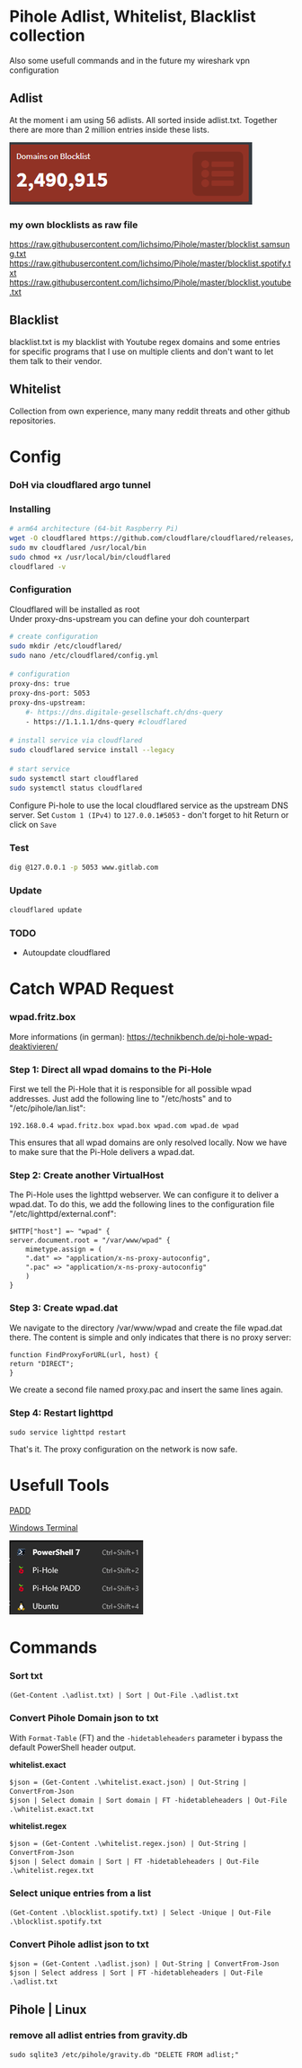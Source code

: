 # Pihole Adlist, Whitelist, Blacklist collection
Also some usefull commands and in the future my wireshark vpn configuration

## Adlist
At the moment i am using 56 adlists. All sorted inside adlist.txt.
Together there are more than 2 million entries inside these lists.

![DomainsOnBlocklist](https://raw.githubusercontent.com/lichsimo/Pihole/master/Image/Domains.png)

### my own blocklists as raw file

https://raw.githubusercontent.com/lichsimo/Pihole/master/blocklist.samsung.txt
https://raw.githubusercontent.com/lichsimo/Pihole/master/blocklist.spotify.txt
https://raw.githubusercontent.com/lichsimo/Pihole/master/blocklist.youtube.txt

## Blacklist
blacklist.txt is my blacklist with Youtube regex domains and some entries for specific programs that I use on multiple clients and don't want to let them talk to their vendor.

## Whitelist
Collection from own experience, many many reddit threats and other github repositories.

# Config
### DoH via cloudflared argo tunnel

### Installing
``` bash
# arm64 architecture (64-bit Raspberry Pi)
wget -O cloudflared https://github.com/cloudflare/cloudflared/releases/latest/download/cloudflared-linux-arm64
sudo mv cloudflared /usr/local/bin
sudo chmod +x /usr/local/bin/cloudflared
cloudflared -v
```

### Configuration 
Cloudflared will be installed as root<br>
Under proxy-dns-upstream you can define your doh counterpart
``` bash
# create configuration
sudo mkdir /etc/cloudflared/
sudo nano /etc/cloudflared/config.yml

# configuration 
proxy-dns: true
proxy-dns-port: 5053
proxy-dns-upstream:
    #- https://dns.digitale-gesellschaft.ch/dns-query
    - https://1.1.1.1/dns-query #cloudflared

# install service via cloudflared 
sudo cloudflared service install --legacy

# start service
sudo systemctl start cloudflared
sudo systemctl status cloudflared
```
Configure Pi-hole to use the local cloudflared service as the upstream DNS server. Set `Custom 1 (IPv4)` to `127.0.0.1#5053` - don't forget to hit Return or click on `Save`

### Test
``` bash
dig @127.0.0.1 -p 5053 www.gitlab.com
```

### Update
``` bash
cloudflared update
```

### TODO
- Autoupdate cloudflared

# Catch  WPAD Request
### wpad.fritz.box
More informations (in german): https://technikbench.de/pi-hole-wpad-deaktivieren/
### Step 1: Direct all wpad domains to the Pi-Hole

First we tell the Pi-Hole that it is responsible for all possible wpad addresses. Just add the following line to "/etc/hosts" and to "/etc/pihole/lan.list":
``` 
192.168.0.4 wpad.fritz.box wpad.box wpad.com wpad.de wpad
```
This ensures that all wpad domains are only resolved locally. Now we have to make sure that the Pi-Hole delivers a wpad.dat.

### Step 2: Create another VirtualHost
The Pi-Hole uses the lighttpd webserver. We can configure it to deliver a wpad.dat. To do this, we add the following lines to the configuration file "/etc/lighttpd/external.conf":
```
$HTTP["host"] =~ "wpad" {
server.document.root = "/var/www/wpad" {
    mimetype.assign = (
    ".dat" => "application/x-ns-proxy-autoconfig",
    ".pac" => "application/x-ns-proxy-autoconfig"
    )
}
```
### Step 3: Create wpad.dat
We navigate to the directory /var/www/wpad and create the file wpad.dat there. The content is simple and only indicates that there is no proxy server:
```
function FindProxyForURL(url, host) {
return "DIRECT";
}
```
We create a second file named proxy.pac and insert the same lines again.

### Step 4: Restart lighttpd 
```
sudo service lighttpd restart
```
That's it. The proxy configuration on the network is now safe.

# Usefull Tools
[PADD](https://github.com/pi-hole/padd)

[Windows Terminal](https://github.com/microsoft/terminal)

![Windows Terminal Profiles](https://raw.githubusercontent.com/lichsimo/Pihole/master/Image/WTProfiles.png)

# Commands
### Sort txt
```
(Get-Content .\adlist.txt) | Sort | Out-File .\adlist.txt
```
### Convert Pihole Domain json to txt
With `Format-Table` (FT) and the `-hidetableheaders` parameter i bypass the default PowerShell header output.

**whitelist.exact**

```
$json = (Get-Content .\whitelist.exact.json) | Out-String | ConvertFrom-Json
$json | Select domain | Sort domain | FT -hidetableheaders | Out-File .\whitelist.exact.txt
```

**whitelist.regex**
```
$json = (Get-Content .\whitelist.regex.json) | Out-String | ConvertFrom-Json
$json | Select domain | Sort | FT -hidetableheaders | Out-File .\whitelist.regex.txt
```
### Select unique entries from a list
```
(Get-Content .\blocklist.spotify.txt) | Select -Unique | Out-File .\blocklist.spotify.txt
```

### Convert Pihole adlist json to txt
```
$json = (Get-Content .\adlist.json) | Out-String | ConvertFrom-Json
$json | Select address | Sort | FT -hidetableheaders | Out-File .\adlist.txt
```

## Pihole | Linux
### remove all adlist entries from gravity.db
```
sudo sqlite3 /etc/pihole/gravity.db "DELETE FROM adlist;"
```